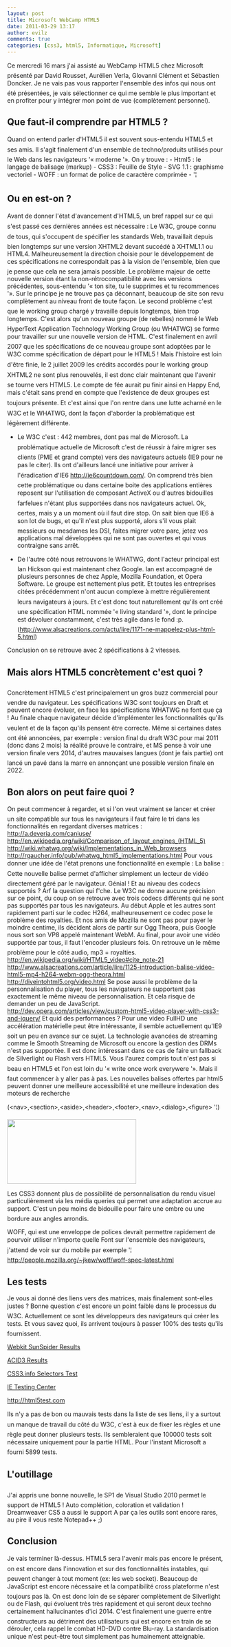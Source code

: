 ```yaml
---
layout: post
title: Microsoft WebCamp HTML5
date: 2011-03-29 13:17
author: evilz
comments: true
categories: [css3, html5, Informatique, Microsoft]
---
```

Ce mercredi 16 mars j'ai assisté au WebCamp HTML5 chez Microsoft présenté par David Rousset, Aurélien Verla, Glovanni Clément et Sébastien Doncker.
Je ne vais pas vous rapporter l'ensemble des infos qui nous ont été présentées, je vais sélectionner ce qui me semble le plus important et en profiter pour y intégrer mon point de vue (complètement personnel).

<!--more-->
<h2>Que faut-il comprendre par HTML5 ?</h2>
Quand on entend parler d'HTML5 il est souvent sous-entendu HTML5 et ses amis. Il s'agit finalement d'un ensemble de techno/produits utilisés pour le Web dans les navigateurs '« moderne '». On y trouve :
-	Html5 : le langage de balisage (markup)
-	CSS3 : Feuille de Style
-	SVG 1.1 : graphisme vectoriel
-	WOFF : un format de police de caractère comprimée
-	'¦
<h2>Ou en est-on ?</h2>
Avant de donner l'état d'avancement d'HTML5, un bref rappel sur ce qui s'est passé ces dernières années est nécessaire :
Le W3C, groupe connu de tous, qui s'occupent de spécifier les standards Web, travaillait depuis bien longtemps sur une version XHTML2 devant succédé à XHTML1.1 ou HTML4.
Malheureusement la direction choisie pour le développement de ces spécifications ne correspondait pas à la vision de l'ensemble, bien que je pense que cela ne sera jamais possible. Le problème majeur de cette nouvelle version étant la non-rétrocompatibilité avec les versions précédentes, sous-entendu '« ton site, tu le supprimes  et tu recommences '». Sur le principe je ne trouve pas ça déconnant, beaucoup de site son revu complètement au niveau front de toute façon. Le second problème c'est que le working group chargé y travaille depuis longtemps, bien trop longtemps.  C'est alors qu'un nouveau groupe (de rebelles) nommé le Web HyperText Application Technology Working Group (ou WHATWG) se forme pour travailler sur une nouvelle version de HTML. C'est finalement en avril 2007 que les spécifications de ce nouveau groupe sont adoptées par le W3C comme spécification de départ pour le HTML5 ! Mais l'histoire est loin d'être finie, le 2 juillet 2009 les crédits accordés pour le working group XHTML2 ne sont plus renouvelés, il est donc clair maintenant que l'avenir se tourne vers HTML5. Le compte de fée aurait pu finir ainsi en Happy End, mais c'était sans prend en compte que l'existence de deux groupes est toujours présente. Et c'est ainsi que l'on rentre dans une lutte acharné en le W3C et le WHATWG, dont la façon d'aborder la problématique est légèrement différente.
<ul>
	<li>Le W3C c'est :
442 membres, dont pas mal de Microsoft.
La problématique actuelle de Microsoft c'est de réussir à faire migrer ses clients (PME et grand compte) vers des navigateurs actuels (IE9 pour ne pas le citer). Ils ont d'ailleurs lancé une initiative pour arriver à l'éradication d'IE6 <a href="http://ie6countdown.com/" target="_blank">http://ie6countdown.com/</a>. On comprend très bien cette problématique ou dans certaine boite des applications entières reposent sur l'utilisation de composant ActiveX ou d'autres bidouilles farfelues n'étant plus supportées dans nos navigateurs actuel. Ok, certes, mais y a un moment où il faut dire stop. On sait bien que IE6 à son lot de bugs, et qu'il n'est plus supporté, alors s'il vous plait messieurs ou mesdames les DSI, faites migrer votre parc, jetez vos applications mal développées qui ne sont pas ouvertes et qui vous contraigne sans arrêt.</li>
</ul>
<ul>
	<li>De l'autre côté nous retrouvons le WHATWG, dont l'acteur principal est Ian Hickson qui est maintenant chez Google. Ian est accompagné de plusieurs personnes de chez Apple, Mozilla Foundation, et Opera Software. Le groupe est nettement plus petit. Et toutes les entreprises citées précédemment n'ont aucun complexe à mettre régulièrement leurs navigateurs à jours. Et c'est donc tout naturellement qu'ils ont créé une spécification HTML nommée '« living standard '», dont le principe est dévoluer constamment, c'est très agile dans le fond :p. (<a href="http://www.alsacreations.com/actu/lire/1171-ne-mappelez-plus-html-5.html" target="_blank">http://www.alsacreations.com/actu/lire/1171-ne-mappelez-plus-html-5.html</a>)</li>
</ul>
Conclusion on se retrouve avec 2 spécifications à 2 vitesses.
<h2>Mais alors HTML5 concrètement c'est quoi ?</h2>
Concrètement HTML5 c'est principalement un gros buzz commercial pour vendre du navigateur. Les spécifications W3C sont toujours en Draft et peuvent encore évoluer, en face les spécifications WHATWG ne font que ça ! Au finale chaque navigateur décide d'implémenter les fonctionnalités qu'ils veulent et de la façon qu'ils pensent être correcte.
Même si certaines dates ont été annoncées, par exemple : version final du draft W3C pour mai 2011 (donc dans 2 mois) la réalité prouve le contraire, et MS pense à voir une version finale vers 2014, d'autres mauvaises langues (dont je fais partie) ont lancé un pavé dans la marre en annonçant une possible version finale en 2022.
<h2>Bon alors on peut faire quoi ?</h2>
On peut commencer à regarder, et si l'on veut vraiment se lancer et créer un site compatible sur tous les navigateurs il faut faire le tri dans les fonctionnalités en regardant diverses matrices :
<a href="http://a.deveria.com/caniuse/" target="_blank"> http://a.deveria.com/caniuse/</a>
<a href="http://en.wikipedia.org/wiki/Comparison_of_layout_engines_(HTML_5)" target="_blank"> http://en.wikipedia.org/wiki/Comparison_of_layout_engines_(HTML_5)</a>
<a href="http://wiki.whatwg.org/wiki/Implementations_in_Web_browsers" target="_blank"> http://wiki.whatwg.org/wiki/Implementations_in_Web_browsers</a>
<a href="http://rgaucher.info/pub/whatwg_html5_implementations.html"> http://rgaucher.info/pub/whatwg_html5_implementations.html</a>
Pour vous donner une idée de l'état prenons une fonctionnalité en exemple :
La balise  :
Cette nouvelle balise permet d'afficher simplement un lecteur de vidéo directement géré par le navigateur. Génial ! Et au niveau des codecs supportés ? Arf la question qui f'che. Le W3C ne donne aucune précision sur ce point, du coup on se retrouve avec trois codecs différents qui ne sont pas supportés par tous les navigateurs.
Au début Apple et les autres sont rapidement parti sur le codec H264, malheureusement ce codec pose le problème des royalties. Et nos amis de Mozilla ne sont pas pour payer le moindre centime, ils décident alors de partir sur Ogg Theora, puis Google nous sort son VP8 appelé maintenant WebM. Au final, pour avoir une vidéo supportée par tous, il faut l'encoder plusieurs fois. On retrouve un le même problème pour le côté audio, mp3 = royalties.
<a href="http://en.wikipedia.org/wiki/HTML5_video#cite_note-21" target="_blank"> http://en.wikipedia.org/wiki/HTML5_video#cite_note-21</a>
<a href="http://www.alsacreations.com/article/lire/1125-introduction-balise-video-html5-mp4-h264-webm-ogg-theora.html" target="_blank"> http://www.alsacreations.com/article/lire/1125-introduction-balise-video-html5-mp4-h264-webm-ogg-theora.html</a>
<a href="http://diveintohtml5.org/video.html" target="_blank"> http://diveintohtml5.org/video.html</a>
Se pose aussi le problème de la personnalisation du player, tous les navigateurs ne supportent pas exactement le même niveau de personnalisation. Et cela risque de demander un peu de JavaScript.
<a href="http://dev.opera.com/articles/view/custom-html5-video-player-with-css3-and-jquery/" target="_blank"> http://dev.opera.com/articles/view/custom-html5-video-player-with-css3-and-jquery/</a>
Et quid des performances ? Pour une video FullHD une accélération matérielle peut être intéressante, il semble actuellement qu'IE9 soit un peu en avance sur ce sujet.
La technologie avancées de streaming comme le Smooth Streaming de Microsoft ou encore la gestion des DRMs n'est pas supportée. Il est donc intéressant dans ce cas de faire un fallback de Silverlight ou Flash vers HTML5.
Vous l'aurez compris tout n'est pas si beau en HTML5 et l'on est loin du '« write once work everywere '». Mais il faut commencer à y aller pas à pas. Les nouvelles balises offertes par html5 peuvent donner une meilleure accessibilité et une meilleure indexation des moteurs de recherche

(&lt;nav&gt;,&lt;section&gt;,&lt;aside&gt;,&lt;header&gt;,&lt;footer&gt;,&lt;nav&gt;,&lt;dialog&gt;,&lt;figure&gt; '¦)

<a href="http://www.evilznet.com/wp-content/uploads/2011/03/structure-html5.gif"><img class="aligncenter size-medium wp-image-931" title="structure-html5" src="http://www.evilznet.com/wp-content/uploads/2011/03/structure-html5-300x150.gif" alt="" width="300" height="150" /></a>

Les CSS3 donnent plus de possibilité de personnalisation du rendu visuel particulièrement via les média queries qui permet une adaptation accrue au support. C'est un peu moins de bidouille pour faire une ombre ou une bordure aux angles arrondis.

WOFF, qui est une enveloppe de polices devrait permettre rapidement de pourvoir utiliser n'importe quelle Font sur l'ensemble des navigateurs, j'attend de voir sur du mobile par exemple '¦
<a href="http://people.mozilla.org/~jkew/woff/woff-spec-latest.html" target="_blank"> http://people.mozilla.org/~jkew/woff/woff-spec-latest.html</a>
<h2>Les tests</h2>
Je vous ai donné des liens vers des matrices, mais finalement sont-elles justes ?
Bonne question c'est encore un point faible dans le processus du W3C. Actuellement ce sont les développeurs des navigateurs qui créer les tests. Et vous savez quoi, ils arrivent toujours à passer 100% des tests qu'ils fournissent.

<a href="http://ie.microsoft.com/testdrive/Benchmarks/SunSpider/Default.html">Webkit SunSpider Results</a>

<a href="http://ie.microsoft.com/testdrive/Benchmarks/Acid3/Default.html">ACID3 Results</a>

<a href="http://ie.microsoft.com/testdrive/Benchmarks/CSS3Info/Default.html">CSS3.info Selectors Test</a>

<a href="http://samples.msdn.microsoft.com/ietestcenter/">IE Testing Center</a>

<a href="http://html5test.com/">http://html5test.com</a>

Ils n'y a pas de bon ou mauvais tests dans la liste de ses liens, il y a surtout un manque de travail du côté du W3C, c'est à eux de fixer les règles et une règle peut donner plusieurs tests. Ils sembleraient que 100000 tests soit nécessaire uniquement pour la partie HTML. Pour l'instant Microsoft a fourni 5899 tests.
<h2>L'outillage</h2>
J'ai appris une bonne nouvelle, le SP1 de Visual Studio 2010 permet le support de HTML5 ! Auto complétion, coloration et validation !
Dreamweaver CS5 a aussi le support
A par ça les outils sont encore rares, au pire il vous reste Notepad++ ;)
<h2>Conclusion</h2>
Je vais terminer là-dessus.
HTML5 sera l'avenir mais pas encore le présent, on est encore dans l'innovation et sur des fonctionnalités instables, qui peuvent changer à tout moment (ex: les web socket).
Beaucoup de JavaScript est encore nécessaire et la compatibilité cross plateforme n'est toujours pas là.
On est donc loin de se séparer complètement de Silverlight ou de Flash, qui évoluent très très rapidement et qui seront deux techno certainement hallucinantes d'ici 2014. C'est finalement une guerre entre constructeurs au détriment des utilisateurs qui est encore en train de se dérouler, cela rappel le combat HD-DVD contre Blu-ray. La standardisation unique n'est peut-être tout simplement pas humainement atteignable.
